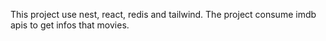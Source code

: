 This project use nest, react, redis and tailwind. The project consume imdb apis to get infos that movies.
